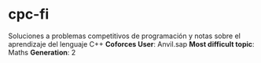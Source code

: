 # cpc-fi
Soluciones a problemas competitivos de programación y notas sobre el aprendizaje del lenguaje C++
**Coforces User**: Anvil.sap
**Most difficult topic**: Maths
**Generation**: 2
